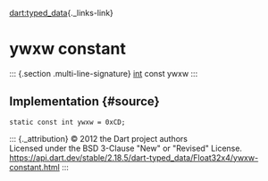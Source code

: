 [dart:typed\_data](../../dart-typed_data/dart-typed_data-library){._links-link}

ywxw constant
=============

::: {.section .multi-line-signature}
[int](../../dart-core/int-class) const ywxw
:::

Implementation {#source}
--------------

``` {.language-dart data-language="dart"}
static const int ywxw = 0xCD;
```

::: {._attribution}
© 2012 the Dart project authors\
Licensed under the BSD 3-Clause \"New\" or \"Revised\" License.\
<https://api.dart.dev/stable/2.18.5/dart-typed_data/Float32x4/ywxw-constant.html>
:::
